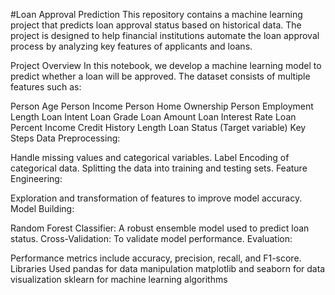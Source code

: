 #Loan Approval Prediction
This repository contains a machine learning project that predicts loan approval status based on historical data. The project is designed to help financial institutions automate the loan approval process by analyzing key features of applicants and loans.

Project Overview
In this notebook, we develop a machine learning model to predict whether a loan will be approved. The dataset consists of multiple features such as:

Person Age
Person Income
Person Home Ownership
Person Employment Length
Loan Intent
Loan Grade
Loan Amount
Loan Interest Rate
Loan Percent Income
Credit History Length
Loan Status (Target variable)
Key Steps
Data Preprocessing:

Handle missing values and categorical variables.
Label Encoding of categorical data.
Splitting the data into training and testing sets.
Feature Engineering:

Exploration and transformation of features to improve model accuracy.
Model Building:

Random Forest Classifier: A robust ensemble model used to predict loan status.
Cross-Validation: To validate model performance.
Evaluation:

Performance metrics include accuracy, precision, recall, and F1-score.
Libraries Used
pandas for data manipulation
matplotlib and seaborn for data visualization
sklearn for machine learning algorithms
